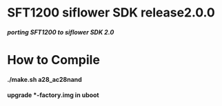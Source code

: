 # SFT1200 siflower SDK release2.0.0
##### porting SFT1200 to siflower SDK 2.0

# How to Compile

#### ./make.sh a28_ac28nand
#### upgrade *-factory.img in uboot
